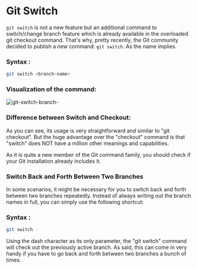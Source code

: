 # Git Switch

`git switch` is not a new feature but an additional command to switch/change branch feature which is already available in the overloaded git checkout command. That's why, pretty recently, the Git community decided to publish a new command: `git switch`. As the name implies.

### Syntax : 

```bash
git switch <branch-name>
```

### Visualization of the command:

![git-switch-branch-](https://user-images.githubusercontent.com/55313215/193835157-2981b00b-6b6a-41a2-b34b-37d1bbd89a77.png)

### Difference between Switch and Checkout:

As you can see, its usage is very straightforward and similar to "git checkout". But the huge advantage over the "checkout" command is that "switch" does NOT have a million other meanings and capabilities.

As it is quite a new member of the Git command family, you should check if your Git installation already includes it.

### Switch Back and Forth Between Two Branches

In some scenarios, it might be necessary for you to switch back and forth between two branches repeatedly. Instead of always writing out the branch names in full, you can simply use the following shortcut:

### Syntax : 

```bash
git switch -
```

Using the dash character as its only parameter, the "git switch" command will check out the previously active branch. As said, this can come in very handy if you have to go back and forth between two branches a bunch of times.
